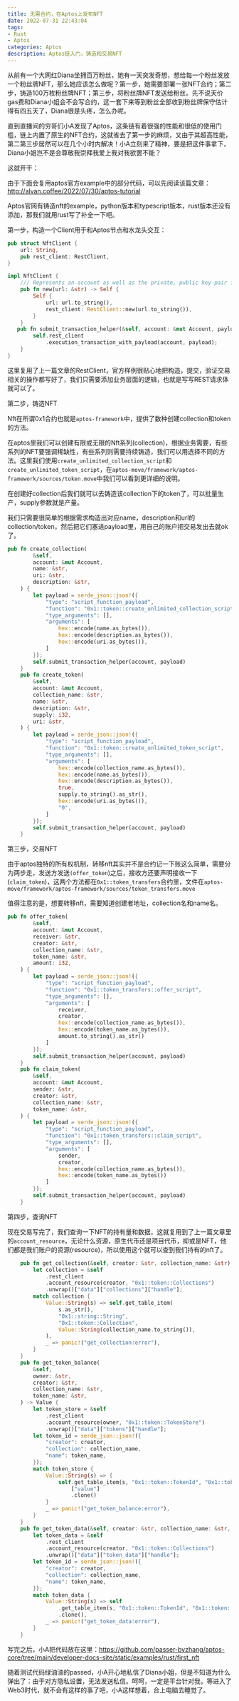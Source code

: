```yaml
---
title: 无需合约，在Aptos上发布NFT
date: 2022-07-31 22:43:04
tags: 
- Rust
- Aptos
categories: Aptos
description: Aptos链入门，铸造和交易NFT
---
```



从前有一个大网红Diana坐拥百万粉丝，她有一天突发奇想，想给每一个粉丝发放一个粉丝牌NFT，那么她应该怎么做呢？第一步，她需要部署一张NFT合约；第二步，铸造100万枚粉丝牌NFT；第三步，将粉丝牌NFT发送给粉丝。先不说天价gas费和Diana小姐会不会写合约，这一套下来等到粉丝全部收到粉丝牌保守估计得有四五天了，Diana很是头疼，怎么办呢。

直到直播间的穷哥们小A发现了Aptos，这条链有着很强的性能和很低的使用门槛，链上内置了原生的NFT合约，这就省去了第一步的麻烦，又由于其超高性能，第二第三步居然可以在几个小时内解决！小A立刻来了精神，要是把这件事拿下，Diana小姐岂不是会尊敬我崇拜我爱上我对我欲罢不能？

这就开干：

由于下面会复用aptos官方example中的部分代码，可以先阅读该篇文章：http://alvan.coffee/2022/07/30/aptos-tutorial

Aptos官网有铸造nft的example，python版本和typescript版本，rust版本还没有添加，那我们就用rust写了补全一下吧。

第一步，构造一个Client用于和Aptos节点和水龙头交互：

```rust
pub struct NftClient {
    url: String,
    pub rest_client: RestClient,
}

impl NftClient {
    /// Represents an account as well as the private, public key-pair for the Aptos blockchain.
    pub fn new(url: &str) -> Self {
        Self {
            url: url.to_string(),
            rest_client: RestClient::new(url.to_string()),
        }
    }
   pub fn submit_transaction_helper(&self, account: &mut Account, payload: Value) {
        self.rest_client
            .execution_transaction_with_payload(account, payload);
    }
}
```

这里复用了上一篇文章的RestClient，官方样例很贴心地把构造，提交，验证交易相关的操作都写好了，我们只需要添加业务层面的逻辑，也就是写写REST请求体就可以了。

第二步，铸造NFT

Nft在所谓0x1合约也就是`aptos-framework`中，提供了数种创建collection和token的方法。

在aptos里我们可以创建有限或无限的Nft系列(collection)，根据业务需要，有些系列的NFT要强调稀缺性，有些系列则需要持续铸造，我们可以用选择不同的方法。这里我们使用`create_unlimited_collection_script`和`create_unlimited_token_script`，在`aptos-move/framework/aptos-framework/sources/token.move`中我们可以看到更详细的说明。

在创建好collection后我们就可以去铸造该collection下的token了，可以批量生产，supply参数就是产量。

我们只需要很简单的根据需求构造出对应name，description和url的collection/token，然后把它们塞进payload里，用自己的账户把交易发出去就ok了。

```rust
pub fn create_collection(
        &self,
        account: &mut Account,
        name: &str,
        uri: &str,
        description: &str,
    ) {
        let payload = serde_json::json!({
            "type": "script_function_payload",
            "function": "0x1::token::create_unlimited_collection_script",
            "type_arguments": [],
            "arguments": [
                hex::encode(name.as_bytes()),
                hex::encode(description.as_bytes()),
                hex::encode(uri.as_bytes()),
            ]
        });
        self.submit_transaction_helper(account, payload)
    }
    pub fn create_token(
        &self,
        account: &mut Account,
        collection_name: &str,
        name: &str,
        description: &str,
        supply: i32,
        uri: &str,
    ) {
        let payload = serde_json::json!({
            "type": "script_function_payload",
            "function": "0x1::token::create_unlimited_token_script",
            "type_arguments": [],
            "arguments": [
                hex::encode(collection_name.as_bytes()),
                hex::encode(name.as_bytes()),
                hex::encode(description.as_bytes()),
                true,
                supply.to_string().as_str(),
                hex::encode(uri.as_bytes()),
                "0",
            ]
        });
        self.submit_transaction_helper(account, payload)
    }
```

第三步，交易NFT

由于aptos独特的所有权机制，转移nft其实并不是合约记一下账这么简单，需要分为两步走，发送方发送`(offer_token`)之后，接收方还要声明接收一下(`claim_token`)，这两个方法都在`0x1::token_transfers`合约里，文件在`aptos-move/framework/aptos-framework/sources/token_transfers.move`

值得注意的是，想要转移nft，需要知道创建者地址，collection名和name名。

```rust
pub fn offer_token(
        &self,
        account: &mut Account,
        receiver: &str,
        creator: &str,
        collection_name: &str,
        token_name: &str,
        amount: i32,
    ) {
        let payload = serde_json::json!({
            "type": "script_function_payload",
            "function": "0x1::token_transfers::offer_script",
            "type_arguments": [],
            "arguments": [
                receiver,
                creator,
                hex::encode(collection_name.as_bytes()),
                hex::encode(token_name.as_bytes()),
                amount.to_string().as_str()
            ]
        });
        self.submit_transaction_helper(account, payload)
    }
    pub fn claim_token(
        &self,
        account: &mut Account,
        sender: &str,
        creator: &str,
        collection_name: &str,
        token_name: &str,
    ) {
        let payload = serde_json::json!({
            "type": "script_function_payload",
            "function": "0x1::token_transfers::claim_script",
            "type_arguments": [],
            "arguments": [
                sender,
                creator,
                hex::encode(collection_name.as_bytes()),
                hex::encode(token_name.as_bytes())
            ]
        });
        self.submit_transaction_helper(account, payload)
    }
```

第四步，查询NFT

现在交易写完了，我们查询一下NFT的持有量和数据，这就复用到了上一篇文章里的`account_resource`，无论什么资源，原生代币还是项目代币，抑或是NFT，他们都是我们账户的资源(resource)，所以使用这个就可以查到我们持有的nft了。

```rust
    pub fn get_collection(&self, creator: &str, collection_name: &str) -> Value {
        let collection = &self
            .rest_client
            .account_resource(creator, "0x1::token::Collections")
            .unwrap()["data"]["collections"]["handle"];
        match collection {
            Value::String(s) => self.get_table_item(
                s.as_str(),
                "0x1::string::String",
                "0x1::token::Collection",
                Value::String(collection_name.to_string()),
            ),
            _ => panic!("get_collection:error"),
        }
    }
    pub fn get_token_balance(
        &self,
        owner: &str,
        creator: &str,
        collection_name: &str,
        token_name: &str,
    ) -> Value {
        let token_store = &self
            .rest_client
            .account_resource(owner, "0x1::token::TokenStore")
            .unwrap()["data"]["tokens"]["handle"];
        let token_id = serde_json::json!({
            "creator": creator,
            "collection": collection_name,
            "name": token_name,
        });
        match token_store {
            Value::String(s) => {
                self.get_table_item(s, "0x1::token::TokenId", "0x1::token::Token", token_id)
                    ["value"]
                    .clone()
            }
            _ => panic!("get_token_balance:error"),
        }
    }
    pub fn get_token_data(&self, creator: &str, collection_name: &str, token_name: &str) -> Value {
        let token_data = &self
            .rest_client
            .account_resource(creator, "0x1::token::Collections")
            .unwrap()["data"]["token_data"]["handle"];
        let token_id = serde_json::json!({
            "creator": creator,
            "collection": collection_name,
            "name": token_name,
        });
        match token_data {
            Value::String(s) => self
                .get_table_item(s, "0x1::token::TokenId", "0x1::token::TokenData", token_id)
                .clone(),
            _ => panic!("get_token_data:error"),
        }
    }
```

写完之后，小A把代码放在这里：https://github.com/passer-byzhang/aptos-core/tree/main/developer-docs-site/static/examples/rust/first_nft

随着测试代码绿油油的passed，小A开心地私信了Diana小姐，但是不知道为什么弹出了：由于对方隐私设置，无法发送私信。呵呵，一定是平台针对我，等进入了Web3时代，就不会有这样的事了吧，小A这样想着，合上电脑去睡觉了。